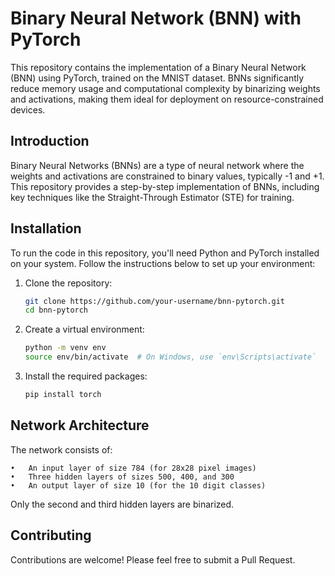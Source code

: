 # Binary Neural Network (BNN) with PyTorch

This repository contains the implementation of a Binary Neural Network (BNN) using PyTorch, trained on the MNIST dataset. BNNs significantly reduce memory usage and computational complexity by binarizing weights and activations, making them ideal for deployment on resource-constrained devices.

## Introduction

Binary Neural Networks (BNNs) are a type of neural network where the weights and activations are constrained to binary values, typically -1 and +1. This repository provides a step-by-step implementation of BNNs, including key techniques like the Straight-Through Estimator (STE) for training.

## Installation

To run the code in this repository, you'll need Python and PyTorch installed on your system. Follow the instructions below to set up your environment:

1. Clone the repository:
    ```bash
    git clone https://github.com/your-username/bnn-pytorch.git
    cd bnn-pytorch
    ```

2. Create a virtual environment:
    ```bash
    python -m venv env
    source env/bin/activate  # On Windows, use `env\Scripts\activate`
    ```

3. Install the required packages:
    ```bash
    pip install torch
    ```
## Network Architecture

The network consists of:

	•	An input layer of size 784 (for 28x28 pixel images)
	•	Three hidden layers of sizes 500, 400, and 300
	•	An output layer of size 10 (for the 10 digit classes)

Only the second and third hidden layers are binarized.

## Contributing

Contributions are welcome! Please feel free to submit a Pull Request.

